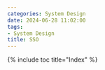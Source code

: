 ```yaml
---
categories: System Design
date: 2024-06-28 11:02:00
tags:
- System Design
title: SSO
---
```


{% include toc title="Index" %}
